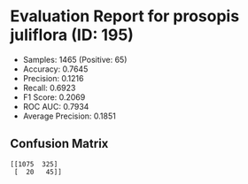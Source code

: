 # Evaluation Report for prosopis juliflora (ID: 195)
- Samples: 1465 (Positive: 65)
- Accuracy: 0.7645
- Precision: 0.1216
- Recall: 0.6923
- F1 Score: 0.2069
- ROC AUC: 0.7934
- Average Precision: 0.1851

## Confusion Matrix
```
[[1075  325]
 [  20   45]]
```